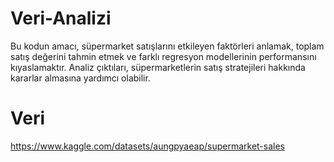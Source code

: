 # Veri-Analizi
Bu kodun amacı, süpermarket satışlarını etkileyen faktörleri anlamak, toplam satış değerini tahmin etmek ve farklı regresyon modellerinin performansını kıyaslamaktır. Analiz çıktıları, süpermarketlerin satış stratejileri hakkında kararlar almasına yardımcı olabilir.

# Veri
https://www.kaggle.com/datasets/aungpyaeap/supermarket-sales







